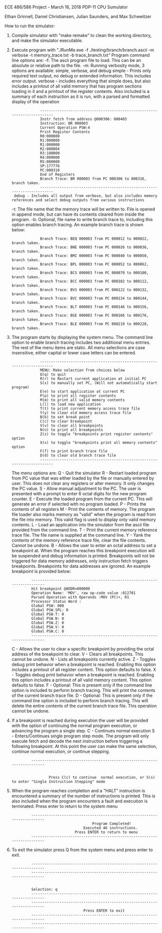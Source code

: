 ECE 486/586 Project - March 16, 2018
		PDP-11 CPU Sumulator

Ethan Grinnell, Daniel Christiansen, Julian Saunders, and Max Schweitzer


How to run the simulator:
1) Compile simulator with "make remake" to clean the working directory, and make the simulator executable.

2) Execute program with "./RunMe.exe -f ./testing/branch/branch.ascii -m verbose -t memory_trace.txt -b trace_branch.txt"
	Program command line options are:
	-f: The ascii program file to load. This can be an absolute or relative path to the file.
	-m: Running verbosity mode, 3 options are available: simple, verbose, and debug
		simple - Prints only required text output, no debug or extended information. This includes error output.
		verbose - includes everything that simple does, but also includes a printout of all valid memory that has
					program sections loading in it and a printout of the register contents. Also included is a
					summary of each instruction as it is run, with a parsed and formatted display of the operation
					
					-------------------------------------------------------------------------
					Instr fetch from address @000306: 000403
					Instruction: BR 000003
					Current Operation PSW:4
					Print Register Contents
					R0:000000
					R1:000000
					R1:000000
					R2:000004
					R3:100000
					R4:000000
					R5:000000
					SP:177776
					PC:000310
					End of Registers
					Branch Trace: BR 000003 from PC 000306 to 000316, branch taken.
					-------------------------------------------------------------------------
		debug - Includes all output from verbose, but also includes memory references and select debug outputs from various instructions
	-t: The file name that the memory trace will be written to. File is opened in append mode, but can have its contents cleared from inside the program.
	-b: Optional, file name to write branch trace to, including this option enables branch tracing. An example branch trace is shown below:

					Branch Trace: BEQ 000003 from PC 000012 to 000022, branch taken.
					Branch Trace: BNE 000003 from PC 000026 to 000036, branch taken.
					Branch Trace: BMI 000003 from PC 000040 to 000050, branch taken.
					Branch Trace: BPL 000003 from PC 000052 to 000062, branch taken.
					Branch Trace: BCS 000003 from PC 000070 to 000100, branch taken.
					Branch Trace: BCC 000003 from PC 000102 to 000112, branch taken.
					Branch Trace: BVS 000003 from PC 000122 to 000132, branch taken.
					Branch Trace: BVC 000003 from PC 000134 to 000144, branch taken.
					Branch Trace: BLT 000003 from PC 000146 to 000156, branch taken.
					Branch Trace: BGE 000003 from PC 000166 to 000176, branch taken.
					Branch Trace: BLE 000003 from PC 000210 to 000220, branch taken.
					
3) The program starts by displaying the system menu. The command line option to enable branch tracing includes two additional menu entries. The rest of the menu items are static.
	All menu selections are case insensitive, either capital or lower case letters can be entered.

					-------------------------------------------------------------------------
					MENU: Make selection from choices below
					Q(q) to quit
					R(r) to Restart current application at initial PC
					S(s) to manually set PC, (Will not automatically start program)
					E(e) to start application at current PC
					P(p) to print all register contents
					M(m) to print all valid memory contents
					L(l) to load new application
					T(t) to print current memory access trace file
					Y(y) to clear old memory access trace file
					B(b) to set break point
					C(c) to clear breakpoint
					V(v) to clear all breakpoints
					N(n) to print all breakpoints
					Z(z) to toggle "breakpoints print register contents" option
					X(x) to toggle "breakpoints print all memory contents" option
					F(f) to print branch trace file
					D(d) to clear old branch trace file
					-------------------------------------------------------------------------
					
	The menu options are:
	Q - Quit the simulator
	R - Restart loaded program from PC value that was either loaded by the file or manually entered by user.
		This does not clear any registers or alter memory. It only changes the PC value.
	S - Allow manual adjustment to the PC. The user is presented with a prompt to enter 6 octal digits for the new program counter.
	E - Execute the loaded program from the current PC. This will generate an error if selected with no program loaded.
	P - Prints the contents of all registers
	M - Print the contents of memory. The program file loader also marks memory as "valid" when the program is read from the file
		into memory. This valid flag is used to display only valid memory contents.
	L - Load an application into the simulator from the ascii file provided from the command line.
	T - Print the current memory reference trace file. The file name is supplied at the command line.
	Y - Yank the contents of the memory reference trace file, clear the file contents. Cannot be undone.
	B - Allows the user to enter an octal address to set a breakpoint at. When the program reaches this breakpoint execution will be suspended and debug information is printed.
		Breakpoints will not be triggered for data memory addresses, only instruction fetch triggers breakpoints. Breakpoints for data addresses are ignored. An example breakpoint
		is provided below:
		
				-------------------------------------------------------------------------
				Hit breakpoint @ADDR=000000
				Operation Name: 'MOV', raw op-code value :012701
				Parsed Operation with Operands :MOV (PC)+, R1
				Processor Status Word :
				Global PSW: 000
				Global PSW.SPL: 0
				Global PSW.T: 0
				Global PSW.N: 0
				Global PSW.Z: 0
				Global PSW.V: 0
				Global PSW.C: 0
				-------------------------------------------------------------------------

	C - Allows the user to clear a specific breakpoint by providing the octal address of the breakpoint to clear.
	V - Clears all breakpoints. This cannot be undone.
	N - Lists all breakpoints currently active.
	Z - Toggles debug print behavior when a breakpoint is reached. Enabling this option includes a printout of all register content. This option defaults to false.
	X - Toggles debug print behavior when a breakpoint is reached. Enabling this option includes a printout of all valid memory content. This option defaults to false.
	F - Optional: This is present only if the command line option is included to perform branch tracing. This will print the contents of the current branch trace file.
	D - Optional: This is present only if the command line option is included to perform branch tracing. This will delete the entire contents of the current branch trace file.
		This operation cannot be undone.
	
4) If a breakpoint is reached during execution the user will be provided with the option of continuing the normal program execution, or advancing the program a single step.
	C - Continues normal execution
	S - Enters/Continues single program step mode. The program will only execute fetch and decode the next instruction before triggering a following breakpoint.
		At this point the user can make the same selection, continue normal execution, or continue stepping.
	
		
				-------------------------------------------------------------------------
				
				
						Press C(c) to continue  normal execution, or S(s) to enter "Single Instruction Stepping" mode
	
5) When the program reaches completion and a "HALT" instruction is encountered a summary of the number of instructions is printed.
	This is also included when the program encounters a fault and execution is terminated. Press enter to return to the system menu
	
				-------------------------------------------------------------------------
											Program Completed!
										Executed 46 instructions.
									Press ENTER to return to menu
				-------------------------------------------------------------------------
	
6) To exit the simulator press Q from the system menu and press enter to exit.

				-------------------------------------------------------------------------
				-------------------------------------------------------------------------
				
				
				Selection: q
				-------------------------------------------------------------------------
				-------------------------------------------------------------------------
										Press ENTER to exit
				-------------------------------------------------------------------------
				-------------------------------------------------------------------------



